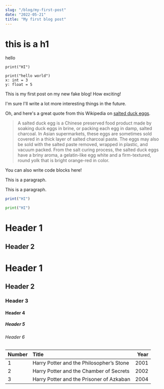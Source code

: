 ```yaml
---
slug: "/blog/my-first-post"
date: "2022-05-21"
title: "My first blog post"
---
```


# this is a h1

hello

```python-interactive
print("HI")

print("hello world")
x: int = 3
y: float = 5

```


This is my first post on my new fake blog! How exciting!

I'm sure I'll write a lot more interesting things in the future.

Oh, and here's a great quote from this Wikipedia on
[salted duck eggs](https://en.wikipedia.org/wiki/Salted_duck_egg).

> A salted duck egg is a Chinese preserved food product made by soaking duck
> eggs in brine, or packing each egg in damp, salted charcoal. In Asian
> supermarkets, these eggs are sometimes sold covered in a thick layer of salted
> charcoal paste. The eggs may also be sold with the salted paste removed,
> wrapped in plastic, and vacuum packed. From the salt curing process, the
> salted duck eggs have a briny aroma, a gelatin-like egg white and a
> firm-textured, round yolk that is bright orange-red in color.


You can also write code blocks here!

This is a paragraph.

This is a paragraph.

```js
print("HI")
```

```python
print("HI")
```

# Header 1

## Header 2

# Header 1

## Header 2

### Header 3

#### Header 4

##### Header 5

###### Header 6


| Number | Title                                    | Year |
| :----- | :--------------------------------------- | ---: |
| 1      | Harry Potter and the Philosopher’s Stone | 2001 |
| 2      | Harry Potter and the Chamber of Secrets  | 2002 |
| 3      | Harry Potter and the Prisoner of Azkaban | 2004 |

